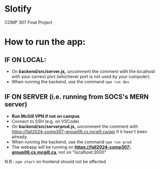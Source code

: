 # Slotify
COMP 307 Final Project

# How to run the app:

## IF ON LOCAL:

* On **backend/src/server.js,** uncomment the comment with the localhost with your correct port (whichever port is not used by your computer).
* When running the backend, use the command `npm run dev`

## IF ON SERVER (i.e. running from SOCS's MERN server)

* **Run McGill VPN if not on campus**
* Connect to SSH (e.g. on VSCode)
* On **backend/src/serverprod.js,** uncomment the comment with https://fall2024-comp307-group06.cs.mcgill.ca/api if it hasn't been already.
* When running the backend, use the command `npm run prod`
* The webapp will be running on **https://fall2024-comp307-group06.cs.mcgill.ca**, not on "localhost:3000"

N.B.: `npm start` on frontend should not be affected
